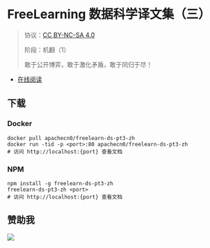 <!--
    需要填充的占位符：
    
    README.md
    
        FreeLearning 数据科学译文集（三）：文档中文名
        {nameEn}：文档英文名
        {urlEn}：文档原始链接
        flds3：域名前缀
        飞龙：负责人名称
        wizardforcel：负责人 Github 用户名
        562826179：负责人 QQ
        freelearn-ds-pt3-zh：ApacheCN 的 Github 仓库名称
        freelearn-ds-pt3-zh：DockerHub 仓库名称
        freelearn-ds-pt3-zh：PYPI 包名称
        freelearn-ds-pt3-zh：NPM 包名称
    
    CNAME
    
        flds3：域名前缀

    index.html
    
        FreeLearning 数据科学译文集（三）：文档中文名
        #1E90FF：显示颜色
        freelearn-ds-pt3-zh：ApacheCN 的 Github 仓库名称

    asset/docsify-flygon-footer.js
    
        freelearn-ds-pt3-zh：ApacheCN 的 Github 仓库名称
-->

# FreeLearning 数据科学译文集（三）

> 协议：[CC BY-NC-SA 4.0](http://creativecommons.org/licenses/by-nc-sa/4.0/)
> 
> 阶段：机翻（1）
> 
> 敢于公开博弈，敢于激化矛盾，敢于同归于尽！

* [在线阅读](https://flds3.flygon.net)

## 下载

### Docker

```
docker pull apachecn0/freelearn-ds-pt3-zh
docker run -tid -p <port>:80 apachecn0/freelearn-ds-pt3-zh
# 访问 http://localhost:{port} 查看文档
```

### NPM

```
npm install -g freelearn-ds-pt3-zh
freelearn-ds-pt3-zh <port>
# 访问 http://localhost:{port} 查看文档
```

## 赞助我

![](https://img-blog.csdnimg.cn/20200112005920729.png)
